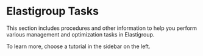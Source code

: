 # Elastigroup Tasks

This section includes procedures and other information to help you perform various management and optimization tasks in Elastigroup.

To learn more, choose a tutorial in the sidebar on the left.

